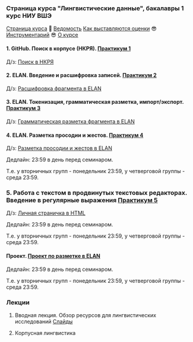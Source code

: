 ### Страница курса "Лингвистические данные", бакалавры 1 курс НИУ ВШЭ

<a href="https://olesar.github.io/lingdata">Страница курса</a> &#129303; [Ведомость](https://docs.google.com/spreadsheets/d/1FXWlUswvJPkJQn3kYLzIIylI-mJ00ZYFlP9RooAA890/edit?usp=sharing) [Как выставляются оценки](about-grades.md) &#128526; [Инструментарий](about-tools.md) &#128526; [О курсе](about.md)   

#### 1. GitHub. Поиск в корпусе (НКРЯ). [Практикум 1](practicum_github_and_RNC1.md)

Д/з: [Поиск в НКРЯ](hw1-rnc.md)

#### 2. ELAN. Введение и расшифровка записей. [Практикум 2](practicum-elan.md)  

Д/з: [Расшифровка фрагмента в ELAN](hw2-metadata-transcripts.md)

#### 3. ELAN. Токенизация, грамматическая разметка, импорт/экспорт. [Практикум 3](https://github.com/olesar/lingdata/blob/gh-pages/practicum-elan-textgrid.md)  

Д/з: [Грамматическая разметка фрагмента в ELAN](https://github.com/olesar/lingdata/blob/gh-pages/old/hw3-elan-tokens.md)


#### 4. ELAN. Разметка просодии и жестов. [Практикум 4](https://github.com/olesar/lingdata/blob/gh-pages/practicum-elan-intonation.md)

Д/з: [Разметка просодии и жестов в ELAN](https://github.com/olesar/lingdata/blob/gh-pages/old/hw4-elan-gestures.md)

Дедлайн: 23:59 в день перед семинаром.

Т.е. у вторничных групп - понедельник 23:59, у четверговой группы - среда 23:59.

### 5. Работа с текстом в продвинутых текстовых редакторах. Введение в регулярные выражения [Практикум 5](practicum-notepadplusplus.md)

Д/з: [Личная страничка в HTML](https://github.com/olesar/lingdata/blob/gh-pages/hw5-html.md)

Дедлайн: 23:59 в день перед семинаром.

Т.е. у вторничных групп - понедельник 23:59, у четверговой группы - среда 23:59.

#### Проект. [Проект по разметке в ELAN](https://github.com/olesar/lingdata/blob/gh-pages/project.md)

Дедлайн: 23:59 в день перед семинаром.

Т.е. у вторничных групп - понедельник 23:59, у четверговой группы - среда 23:59.

### Лекции

1. Вводная лекция. Обзор ресурсов для лингвистических исследований [Слайды](1LingResources.pdf)  

2. Корпусная лингвистика  


